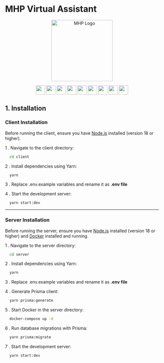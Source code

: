 # MHP Virtual Assistant
<p align="center">
  <a href="https://mg-hp.com/" target="blank"><img src="https://mg-hp.com/msc/logo.jpg" width="200" alt="MHP Logo" /></a>

  <div align="center">
    <img src="https://user-images.githubusercontent.com/25181517/183897015-94a058a6-b86e-4e42-a37f-bf92061753e5.png" width="30" height="30"/>
    <img src="https://user-images.githubusercontent.com/25181517/183890598-19a0ac2d-e88a-4005-a8df-1ee36782fde1.png" width="30" height="30"/>
    <img src="https://user-images.githubusercontent.com/25181517/202896760-337261ed-ee92-4979-84c4-d4b829c7355d.png" width="30" height="30"/>
    <img src="https://github.com/marwin1991/profile-technology-icons/assets/136815194/519bfaf3-c242-431e-a269-876979f05574" width="30" height="30"/>
    <img src="https://user-images.githubusercontent.com/25181517/182884894-d3fa6ee0-f2b4-4960-9961-64740f533f2a.png" width="30" height="30"/>
    <img src="https://user-images.githubusercontent.com/25181517/183896128-ec99105a-ec1a-4d85-b08b-1aa1620b2046.png" width="30" height="30"/>
    <img src="https://user-images.githubusercontent.com/25181517/117207330-263ba280-adf4-11eb-9b97-0ac5b40bc3be.png" width="30" height="30"/>
    <img src="https://github.com/marwin1991/profile-technology-icons/assets/62091613/b40892ef-efb8-4b0e-a6b5-d1cfc2f3fc35" width="30" height="30"/>
    <img src="https://user-images.githubusercontent.com/25181517/187955008-981340e6-b4cc-441b-80cf-7a5e94d29e7e.png" width="30" height="30"/>
  </div>
  
</p>

## 1. Installation
### Client Installation

Before running the client, ensure you have [Node.js](https://nodejs.org/en) installed (version 18 or higher).

   
1 . Navigate to the client directory:

```bash
  cd client
```

 2 . Install dependencies using Yarn:
```bash
  yarn
```

 3 . Replace .env.example variables and rename it as __.env file__

 4 . Start the development server:
```bash
  yarn start:dev
```

<hr/>

### Server Installation

Before running the server, ensure you have [Node.js](https://nodejs.org/en) installed (version 18 or higher) and [Docker](https://www.docker.com/) installed and running.

 1 . Navigate to the server directory:
```bash
  cd server
```

 2 . Install dependencies using Yarn:
```bash
  yarn
```

 3 . Replace .env.example variables and rename it as __.env file__

 4 . Generate Prisma client:
```bash
  yarn prisma:generate
```

 5 . Start Docker in the server directory:
```bash
  docker-compose up -d
```

 6 . Run database migrations with Prisma:
```bash
  yarn prisma:migrate
```

 7 . Start the development server:
```bash
  yarn start:dev
```
